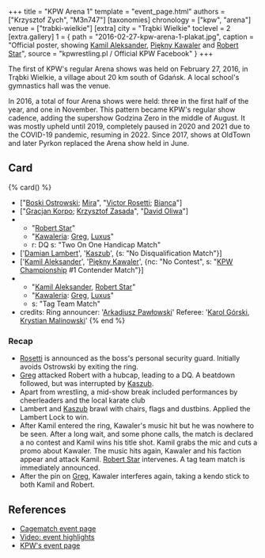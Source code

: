 +++
title = "KPW Arena 1"
template = "event_page.html"
authors = ["Krzysztof Zych", "M3n747"]
[taxonomies]
chronology = ["kpw", "arena"]
venue = ["trabki-wielkie"]
[extra]
city = "Trąbki Wielkie"
toclevel = 2
[extra.gallery]
1 = { path = "2016-02-27-kpw-arena-1-plakat.jpg", caption = "Official poster, showing [Kamil Aleksander](@/w/kamil-aleksander.md), [Piękny Kawaler](@/w/piekny-kawaler.md) and [Robert Star](@/w/robert-star.md)", source = "kpwrestling.pl / Official KPW Facebook" }
+++

The first of KPW's regular Arena shows was held on February 27, 2016, in Trąbki Wielkie, a village about 20&nbsp;km south of Gdańsk. A local school's gymnastics hall was the venue.

In 2016, a total of four Arena shows were held: three in the first half of the year, and one in November. This pattern became KPW's regular show cadence, adding the supershow Godzina Zero in the middle of August. It was mostly upheld until 2019, completely paused in 2020 and 2021 due to the COVID-19 pandemic, resuming in 2022. Since 2017, shows at OldTown and later Pyrkon replaced the Arena show held in June.

## Card

{% card() %}
- ["[Boski Ostrowski](@/w/ostrowski.md); [Mira](@/w/mira.md)", "[Victor Rosetti](@/w/rosetti.md);
    [Bianca](@/w/bianca.md)"]
- ["[Gracjan Korpo](@/w/gracjan-korpo.md); [Krzysztof Zasada](@/w/krzysztof-zasada.md)",
  "[David Oliwa](@/w/david-oliwa.md)"]
- - "[Robert Star](@/w/robert-star.md)"
  - "[Kawaleria](@/tt/kawaleria.md): [Greg](@/w/greg.md), [Luxus](@/w/luxus.md)"
  - r: DQ
    s: "Two On One Handicap Match"
- ['[Damian Lambert](@/w/damien-rothschild.md)', '[Kaszub](@/w/kaszub.md)', {s: "No
      Disqualification Match"}]
- ['[Kamil Aleksander](@/w/kamil-aleksander.md)', '[Piękny Kawaler](@/w/piekny-kawaler.md)',
  {nc: "No Contest", s: "[KPW Championship](@/c/kpw-championship.md) #1 Contender Match"}]
- - "[Kamil Aleksander](@/w/kamil-aleksander.md), [Robert Star](@/w/robert-star.md)"
  - "[Kawaleria](@/tt/kawaleria.md): [Greg](@/w/greg.md), [Luxus](@/w/luxus.md)"
  - s: "Tag Team Match"
- credits:
    Ring announcer: '[Arkadiusz Pawłowski](@/w/pan-pawlowski.md)'
    Referee: '[Karol Górski](@/w/iskra.md), [Krystian Malinowski](@/w/krystian-malinowski.md)'
{% end %}

### Recap

* [Rosetti](@/w/rosetti.md) is announced as the boss's personal security guard. Initially avoids Ostrowski by exiting the ring.
* [Greg](@/w/greg.md) attacked Robert with a hubcap, leading to a DQ. A beatdown followed, but was interrupted by [Kaszub](@/w/kaszub.md).
* Apart from wrestling, a mid-show break included performances by cheerleaders and the local karate club
* Lambert and [Kaszub](@/w/kaszub.md) brawl with chairs, flags and dustbins. Applied the Lambert Lock to win.
* After Kamil entered the ring, Kawaler's music hit but he was nowhere to be seen. After a long wait, and some phone calls,
  the match is declared a no contest and Kamil wins his title shot. Kamil grabs the mic and cuts a promo about Kawaler.
  The music hits again, Kawaler and his faction appear and attack Kamil. [Robert Star](@/w/robert-star.md) intervenes. A tag team match is
  immediately announced.
* After the pin on [Greg](@/w/greg.md), Kawaler interferes again, taking a kendo stick to both Kamil and Robert.

## References

* [Cagematch event page](https://www.cagematch.net/?id=1&nr=153084)
* [Video: event highlights](https://www.youtube.com/watch?v=OiBXZ27-mC8)
* [KPW's event page](https://kpwrestling.pl/events/kpw-arena-1/)
